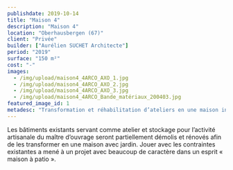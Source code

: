 ```yaml
---
publishdate: 2019-10-14
title: "Maison 4"
description: "Maison 4"
location: "Oberhausbergen (67)"
client: "Privée"
builder: ["Aurélien SUCHET Architecte"]
period: "2019"
surface: "150 m²"
cost: "-"
images:
  - /img/upload/maison4_4ARCO_AXO_1.jpg
  - /img/upload/maison4_4ARCO_AXO_2.jpg
  - /img/upload/maison4_4ARCO_AXO_3.jpg
  - /img/upload/maison4_4ARCO_Bande_matériaux_200403.jpg
featured_image_id: 1
metadesc: "Transformation et réhabilitation d’ateliers en une maison individuelle située à Oberhausbergen."
---
```

Les bâtiments existants servant comme atelier et stockage pour l’activité artisanale du maître d’ouvrage seront partiellement démolis et rénovés afin de les transformer en une maison avec jardin. Jouer avec les contraintes existantes a mené à un projet avec beaucoup de caractère dans un esprit « maison à patio ».
